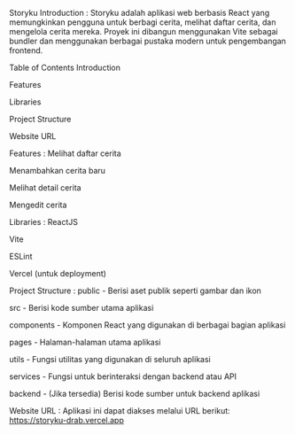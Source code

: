 Storyku
<a name="introduction"></a> Introduction :
Storyku adalah aplikasi web berbasis React yang memungkinkan pengguna untuk berbagi cerita, melihat daftar cerita, dan mengelola cerita mereka. Proyek ini dibangun menggunakan Vite sebagai bundler dan menggunakan berbagai pustaka modern untuk pengembangan frontend.

Table of Contents
Introduction

Features

Libraries

Project Structure

Website URL

<a name="features"></a> Features :
Melihat daftar cerita

Menambahkan cerita baru

Melihat detail cerita

Mengedit cerita

<a name="libraries"></a> Libraries :
ReactJS

Vite

ESLint

Vercel (untuk deployment)

<a name="project-structure"></a> Project Structure :
public - Berisi aset publik seperti gambar dan ikon

src - Berisi kode sumber utama aplikasi

components - Komponen React yang digunakan di berbagai bagian aplikasi

pages - Halaman-halaman utama aplikasi

utils - Fungsi utilitas yang digunakan di seluruh aplikasi

services - Fungsi untuk berinteraksi dengan backend atau API

backend - (Jika tersedia) Berisi kode sumber untuk backend aplikasi

<a name="website-url"></a> Website URL :
Aplikasi ini dapat diakses melalui URL berikut: https://storyku-drab.vercel.app

